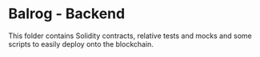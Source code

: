 # Balrog - Backend

This folder contains Solidity contracts, relative tests and mocks and some scripts to easily deploy onto the blockchain.

